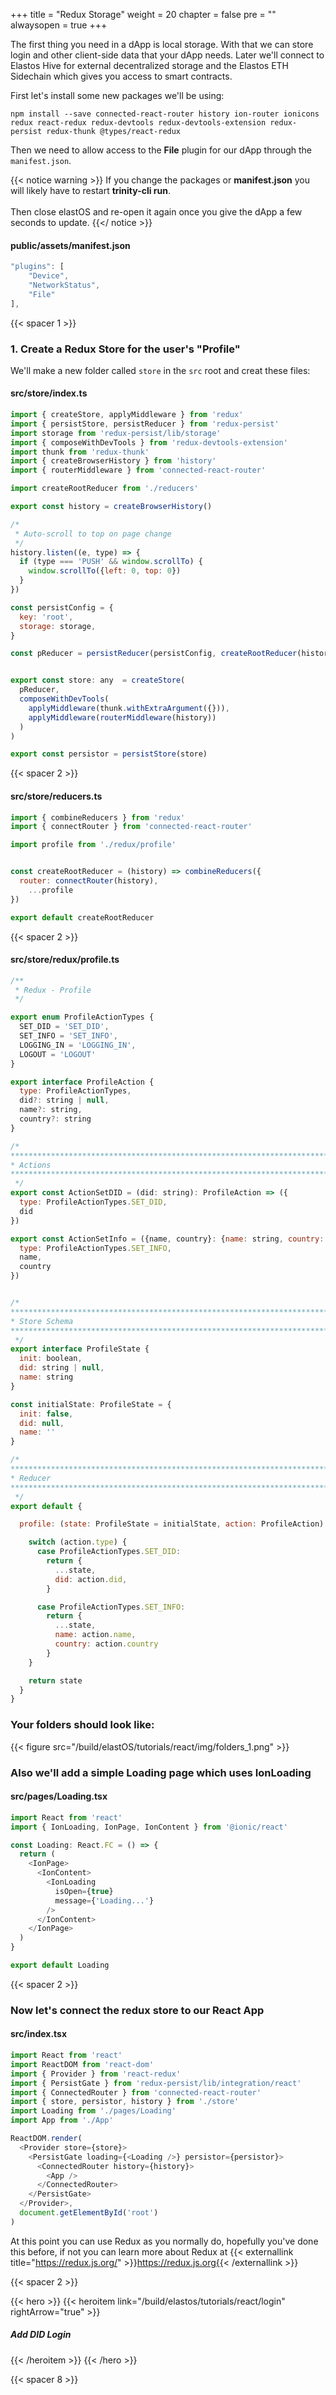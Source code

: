 
+++
title = "Redux Storage"
weight = 20
chapter = false
pre = ""
alwaysopen = true
+++

The first thing you need in a dApp is local storage. With that we can store login and other client-side data that
your dApp needs. Later we'll connect to Elastos Hive for external decentralized storage and the Elastos ETH Sidechain
which gives you access to smart contracts.

First let's install some new packages we'll be using:

    npm install --save connected-react-router history ion-router ionicons redux react-redux redux-devtools redux-devtools-extension redux-persist redux-thunk @types/react-redux
    
Then we need to allow access to the **File** plugin for our dApp through the `manifest.json`.

{{< notice warning >}}
    If you change the packages or <b>manifest.json</b> you will likely have to restart <b>trinity-cli run</b>.<br/>
    <br/>
    Then close elastOS and re-open it again once you give the dApp a few seconds to update.
{{</ notice >}}

#### public/assets/manifest.json

```js {linenos=table,hl_lines=[4],linenostart=31}
"plugins": [
    "Device",
    "NetworkStatus",
    "File"
],
```
    
{{< spacer 1 >}}
    
### 1. Create a Redux Store for the user's **"Profile"**

We'll make a new folder called `store` in the `src` root and creat these files:

#### src/store/index.ts

```js
import { createStore, applyMiddleware } from 'redux'
import { persistStore, persistReducer } from 'redux-persist'
import storage from 'redux-persist/lib/storage'
import { composeWithDevTools } from 'redux-devtools-extension'
import thunk from 'redux-thunk'
import { createBrowserHistory } from 'history'
import { routerMiddleware } from 'connected-react-router'

import createRootReducer from './reducers'

export const history = createBrowserHistory()

/*
 * Auto-scroll to top on page change
 */
history.listen((e, type) => {
  if (type === 'PUSH' && window.scrollTo) {
    window.scrollTo({left: 0, top: 0})
  }
})

const persistConfig = {
  key: 'root',
  storage: storage,
}

const pReducer = persistReducer(persistConfig, createRootReducer(history))


export const store: any  = createStore(
  pReducer,
  composeWithDevTools(
    applyMiddleware(thunk.withExtraArgument({})),
    applyMiddleware(routerMiddleware(history))
  )
)

export const persistor = persistStore(store)
```

{{< spacer 2 >}}

#### src/store/reducers.ts

```js
import { combineReducers } from 'redux'
import { connectRouter } from 'connected-react-router'

import profile from './redux/profile'


const createRootReducer = (history) => combineReducers({
  router: connectRouter(history),
    ...profile
})

export default createRootReducer
```

{{< spacer 2 >}}

#### src/store/redux/profile.ts

```js
/**
 * Redux - Profile
 */

export enum ProfileActionTypes {
  SET_DID = 'SET_DID',
  SET_INFO = 'SET_INFO',
  LOGGING_IN = 'LOGGING_IN',
  LOGOUT = 'LOGOUT'
}

export interface ProfileAction {
  type: ProfileActionTypes,
  did?: string | null,
  name?: string,
  country?: string
}

/*
*************************************************************************************
* Actions
*************************************************************************************
 */
export const ActionSetDID = (did: string): ProfileAction => ({
  type: ProfileActionTypes.SET_DID,
  did
})

export const ActionSetInfo = ({name, country}: {name: string, country: string}): ProfileAction => ({
  type: ProfileActionTypes.SET_INFO,
  name,
  country
})


/*
*************************************************************************************
* Store Schema
*************************************************************************************
 */
export interface ProfileState {
  init: boolean,
  did: string | null,
  name: string
}

const initialState: ProfileState = {
  init: false,
  did: null,
  name: ''
}

/*
*************************************************************************************
* Reducer
*************************************************************************************
 */
export default {

  profile: (state: ProfileState = initialState, action: ProfileAction) => {

    switch (action.type) {
      case ProfileActionTypes.SET_DID:
        return {
          ...state,
          did: action.did,
        }

      case ProfileActionTypes.SET_INFO:
        return {
          ...state,
          name: action.name,
          country: action.country
        }
    }

    return state
  }
}
```

### Your folders should look like:

{{< figure src="/build/elastOS/tutorials/react/img/folders_1.png" >}}

### Also we'll add a simple Loading page which uses IonLoading

#### src/pages/Loading.tsx

```js
import React from 'react'
import { IonLoading, IonPage, IonContent } from '@ionic/react'

const Loading: React.FC = () => {
  return (
    <IonPage>
      <IonContent>
        <IonLoading
          isOpen={true}
          message={'Loading...'}
        />
      </IonContent>
    </IonPage>
  )
}

export default Loading
```

{{< spacer 2 >}}

### Now let's connect the redux store to our React App

#### src/index.tsx

```js
import React from 'react'
import ReactDOM from 'react-dom'
import { Provider } from 'react-redux'
import { PersistGate } from 'redux-persist/lib/integration/react'
import { ConnectedRouter } from 'connected-react-router'
import { store, persistor, history } from './store'
import Loading from './pages/Loading'
import App from './App'

ReactDOM.render(
  <Provider store={store}>
    <PersistGate loading={<Loading />} persistor={persistor}>
      <ConnectedRouter history={history}>
        <App />
      </ConnectedRouter>
    </PersistGate>
  </Provider>,
  document.getElementById('root')
)
```

At this point you can use Redux as you normally do, hopefully you've done this before, 
if not you can learn more about Redux at {{< externallink title="https://redux.js.org/" >}}https://redux.js.org{{< /externallink >}}

{{< spacer 2 >}}

{{< hero >}}
    {{< heroitem link="/build/elastos/tutorials/react/login" rightArrow="true" >}}
        <h5>Add DID Login</h5> 
    {{< /heroitem >}}
{{< /hero >}}

{{< spacer 8 >}}
